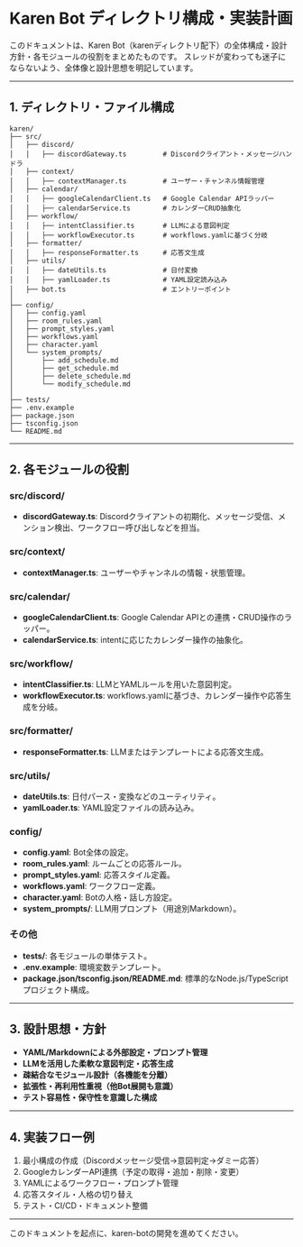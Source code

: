 # Karen Bot ディレクトリ構成・実装計画

このドキュメントは、Karen Bot（karenディレクトリ配下）の全体構成・設計方針・各モジュールの役割をまとめたものです。
スレッドが変わっても迷子にならないよう、全体像と設計思想を明記しています。

---

## 1. ディレクトリ・ファイル構成

```
karen/
├── src/
│   ├── discord/
│   │   ├── discordGateway.ts         # Discordクライアント・メッセージハンドラ
│   ├── context/
│   │   ├── contextManager.ts         # ユーザー・チャンネル情報管理
│   ├── calendar/
│   │   ├── googleCalendarClient.ts   # Google Calendar APIラッパー
│   │   ├── calendarService.ts        # カレンダーCRUD抽象化
│   ├── workflow/
│   │   ├── intentClassifier.ts       # LLMによる意図判定
│   │   ├── workflowExecutor.ts       # workflows.yamlに基づく分岐
│   ├── formatter/
│   │   ├── responseFormatter.ts      # 応答文生成
│   ├── utils/
│   │   ├── dateUtils.ts              # 日付変換
│   │   ├── yamlLoader.ts             # YAML設定読み込み
│   ├── bot.ts                        # エントリーポイント
│
├── config/
│   ├── config.yaml
│   ├── room_rules.yaml
│   ├── prompt_styles.yaml
│   ├── workflows.yaml
│   ├── character.yaml
│   └── system_prompts/
│       ├── add_schedule.md
│       ├── get_schedule.md
│       ├── delete_schedule.md
│       └── modify_schedule.md
│
├── tests/
├── .env.example
├── package.json
├── tsconfig.json
└── README.md
```

---

## 2. 各モジュールの役割

### src/discord/
- **discordGateway.ts**: Discordクライアントの初期化、メッセージ受信、メンション検出、ワークフロー呼び出しなどを担当。

### src/context/
- **contextManager.ts**: ユーザーやチャンネルの情報・状態管理。

### src/calendar/
- **googleCalendarClient.ts**: Google Calendar APIとの連携・CRUD操作のラッパー。
- **calendarService.ts**: intentに応じたカレンダー操作の抽象化。

### src/workflow/
- **intentClassifier.ts**: LLMとYAMLルールを用いた意図判定。
- **workflowExecutor.ts**: workflows.yamlに基づき、カレンダー操作や応答生成を分岐。

### src/formatter/
- **responseFormatter.ts**: LLMまたはテンプレートによる応答文生成。

### src/utils/
- **dateUtils.ts**: 日付パース・変換などのユーティリティ。
- **yamlLoader.ts**: YAML設定ファイルの読み込み。

### config/
- **config.yaml**: Bot全体の設定。
- **room_rules.yaml**: ルームごとの応答ルール。
- **prompt_styles.yaml**: 応答スタイル定義。
- **workflows.yaml**: ワークフロー定義。
- **character.yaml**: Botの人格・話し方設定。
- **system_prompts/**: LLM用プロンプト（用途別Markdown）。

### その他
- **tests/**: 各モジュールの単体テスト。
- **.env.example**: 環境変数テンプレート。
- **package.json/tsconfig.json/README.md**: 標準的なNode.js/TypeScriptプロジェクト構成。

---

## 3. 設計思想・方針

- **YAML/Markdownによる外部設定・プロンプト管理**
- **LLMを活用した柔軟な意図判定・応答生成**
- **疎結合なモジュール設計（各機能を分離）**
- **拡張性・再利用性重視（他Bot展開も意識）**
- **テスト容易性・保守性を意識した構成**

---

## 4. 実装フロー例

1. 最小構成の作成（Discordメッセージ受信→意図判定→ダミー応答）
2. GoogleカレンダーAPI連携（予定の取得・追加・削除・変更）
3. YAMLによるワークフロー・プロンプト管理
4. 応答スタイル・人格の切り替え
5. テスト・CI/CD・ドキュメント整備

---

このドキュメントを起点に、karen-botの開発を進めてください。 